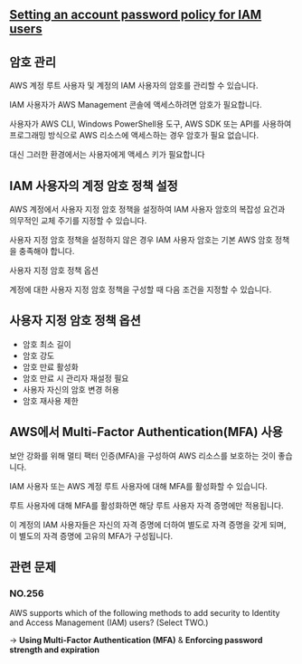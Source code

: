 ## [Setting an account password policy for IAM users](https://docs.aws.amazon.com/IAM/latest/UserGuide/id_credentials_passwords_account-policy.html)

## 암호 관리

AWS 계정 루트 사용자 및 계정의 IAM 사용자의 암호를 관리할 수 있습니다. 

IAM 사용자가 AWS Management 콘솔에 액세스하려면 암호가 필요합니다. 

사용자가 AWS CLI, Windows PowerShell용 도구, AWS SDK 또는 API를 사용하여 프로그래밍 방식으로 AWS 리소스에 액세스하는 경우 암호가 필요 없습니다. 

대신 그러한 환경에서는 사용자에게 액세스 키가 필요합니다

## IAM 사용자의 계정 암호 정책 설정

AWS 계정에서 사용자 지정 암호 정책을 설정하여 IAM 사용자 암호의 복잡성 요건과 의무적인 교체 주기를 지정할 수 있습니다.

사용자 지정 암호 정책을 설정하지 않은 경우 IAM 사용자 암호는 기본 AWS 암호 정책을 충족해야 합니다.

사용자 지정 암호 정책 옵션

계정에 대한 사용자 지정 암호 정책을 구성할 때 다음 조건을 지정할 수 있습니다.

## 사용자 지정 암호 정책 옵션

   * 암호 최소 길이
   * 암호 강도
   * 암호 만료 활성화
   * 암호 만료 시 관리자 재설정 필요
   * 사용자 자신의 암호 변경 허용
   * 암호 재사용 제한

## AWS에서 Multi-Factor Authentication(MFA) 사용

보안 강화를 위해 멀티 팩터 인증(MFA)을 구성하여 AWS 리소스를 보호하는 것이 좋습니다. 

IAM 사용자 또는 AWS 계정 루트 사용자에 대해 MFA를 활성화할 수 있습니다. 

루트 사용자에 대해 MFA를 활성화하면 해당 루트 사용자 자격 증명에만 적용됩니다. 

이 계정의 IAM 사용자들은 자신의 자격 증명에 더하여 별도로 자격 증명을 갖게 되며, 이 별도의 자격 증명에 고유의 MFA가 구성됩니다.

## 관련 문제

### NO.256 
AWS supports which of the following methods to add security to Identity and Access Management (IAM) users? (Select TWO.)

-> **Using Multi-Factor Authentication (MFA)** & **Enforcing password strength and expiration**

